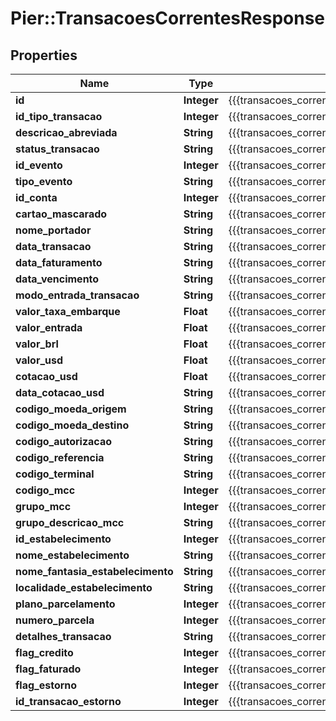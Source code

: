 # Pier::TransacoesCorrentesResponse

## Properties
Name | Type | Description | Notes
------------ | ------------- | ------------- | -------------
**id** | **Integer** | {{{transacoes_correntes_response_id_value}}} | [optional] 
**id_tipo_transacao** | **Integer** | {{{transacoes_correntes_response_id_tipo_transacao_value}}} | [optional] 
**descricao_abreviada** | **String** | {{{transacoes_correntes_response_descricao_abreviada_value}}} | [optional] 
**status_transacao** | **String** | {{{transacoes_correntes_response_status_transacao_value}}} | [optional] 
**id_evento** | **Integer** | {{{transacoes_correntes_response_id_evento_value}}} | [optional] 
**tipo_evento** | **String** | {{{transacoes_correntes_response_tipo_evento_value}}} | [optional] 
**id_conta** | **Integer** | {{{transacoes_correntes_response_id_conta_value}}} | [optional] 
**cartao_mascarado** | **String** | {{{transacoes_correntes_response_cartao_mascarado_value}}} | [optional] 
**nome_portador** | **String** | {{{transacoes_correntes_response_nome_portador_value}}} | [optional] 
**data_transacao** | **String** | {{{transacoes_correntes_response_data_transacao_value}}} | [optional] 
**data_faturamento** | **String** | {{{transacoes_correntes_response_data_faturamento_value}}} | [optional] 
**data_vencimento** | **String** | {{{transacoes_correntes_response_data_vencimento_value}}} | [optional] 
**modo_entrada_transacao** | **String** | {{{transacoes_correntes_response_modo_entrada_transacao_value}}} | [optional] 
**valor_taxa_embarque** | **Float** | {{{transacoes_correntes_response_valor_taxa_embarque_value}}} | [optional] 
**valor_entrada** | **Float** | {{{transacoes_correntes_response_valor_entrada_value}}} | [optional] 
**valor_brl** | **Float** | {{{transacoes_correntes_response_valor_b_r_l_value}}} | [optional] 
**valor_usd** | **Float** | {{{transacoes_correntes_response_valor_u_s_d_value}}} | [optional] 
**cotacao_usd** | **Float** | {{{transacoes_correntes_response_cotacao_u_s_d_value}}} | [optional] 
**data_cotacao_usd** | **String** | {{{transacoes_correntes_response_data_cotacao_u_s_d_value}}} | [optional] 
**codigo_moeda_origem** | **String** | {{{transacoes_correntes_response_codigo_moeda_origem_value}}} | [optional] 
**codigo_moeda_destino** | **String** | {{{transacoes_correntes_response_codigo_moeda_destino_value}}} | [optional] 
**codigo_autorizacao** | **String** | {{{transacoes_correntes_response_codigo_autorizacao_value}}} | [optional] 
**codigo_referencia** | **String** | {{{transacoes_correntes_response_codigo_referencia_value}}} | [optional] 
**codigo_terminal** | **String** | {{{transacoes_correntes_response_codigo_terminal_value}}} | [optional] 
**codigo_mcc** | **Integer** | {{{transacoes_correntes_response_codigo_m_c_c_value}}} | [optional] 
**grupo_mcc** | **Integer** | {{{transacoes_correntes_response_grupo_m_c_c_value}}} | [optional] 
**grupo_descricao_mcc** | **String** | {{{transacoes_correntes_response_grupo_descricao_m_c_c_value}}} | [optional] 
**id_estabelecimento** | **Integer** | {{{transacoes_correntes_response_id_estabelecimento_value}}} | [optional] 
**nome_estabelecimento** | **String** | {{{transacoes_correntes_response_nome_estabelecimento_value}}} | [optional] 
**nome_fantasia_estabelecimento** | **String** | {{{transacoes_correntes_response_nome_fantasia_estabelecimento_value}}} | [optional] 
**localidade_estabelecimento** | **String** | {{{transacoes_correntes_response_localidade_estabelecimento_value}}} | [optional] 
**plano_parcelamento** | **Integer** | {{{transacoes_correntes_response_plano_parcelamento_value}}} | [optional] 
**numero_parcela** | **Integer** | {{{transacoes_correntes_response_numero_parcela_value}}} | [optional] 
**detalhes_transacao** | **String** | {{{transacoes_correntes_response_detalhes_transacao_value}}} | [optional] 
**flag_credito** | **Integer** | {{{transacoes_correntes_response_flag_credito_value}}} | [optional] 
**flag_faturado** | **Integer** | {{{transacoes_correntes_response_flag_faturado_value}}} | [optional] 
**flag_estorno** | **Integer** | {{{transacoes_correntes_response_flag_estorno_value}}} | [optional] 
**id_transacao_estorno** | **Integer** | {{{transacoes_correntes_response_id_transacao_estorno_value}}} | [optional] 



